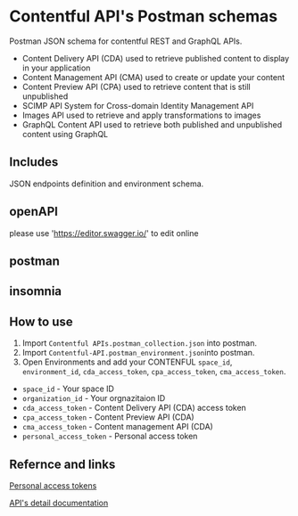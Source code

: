 # Contentful API's Postman schemas
Postman JSON schema for contentful REST and GraphQL APIs.

* Content Delivery API (CDA) used to retrieve published content to display in your application
* Content Management API (CMA) used to create or update your content
* Content Preview API (CPA) used to retrieve content that is still unpublished
* SCIMP API System for Cross-domain Identity Management API
* Images API used to retrieve and apply transformations to images
* GraphQL Content API used to retrieve both published and unpublished content using GraphQL

## Includes

JSON endpoints definition and environment schema.

## openAPI
please use 'https://editor.swagger.io/' to edit online
## postman

## insomnia

## How to use
1. Import `Contentful APIs.postman_collection.json` into postman.
2. Import `Contentful-API.postman_environment.json`into postman.
3. Open Environments and add your CONTENFUL `space_id`, `environment_id`, `cda_access_token`, `cpa_access_token`, `cma_access_token`.

* `space_id` - Your space ID
* `organization_id` - Your orgnazitaion ID
* `cda_access_token` - Content Delivery API (CDA) access token
* `cpa_access_token` - Content Preview API (CDA)
* `cma_access_token` - Content management API (CDA)
* `personal_access_token` - Personal access token

## Refernce and links

[Personal access tokens](https://www.contentful.com/help/personal-access-tokens/)

[API's detail documentation](https://www.contentful.com/developers/docs/references/)
